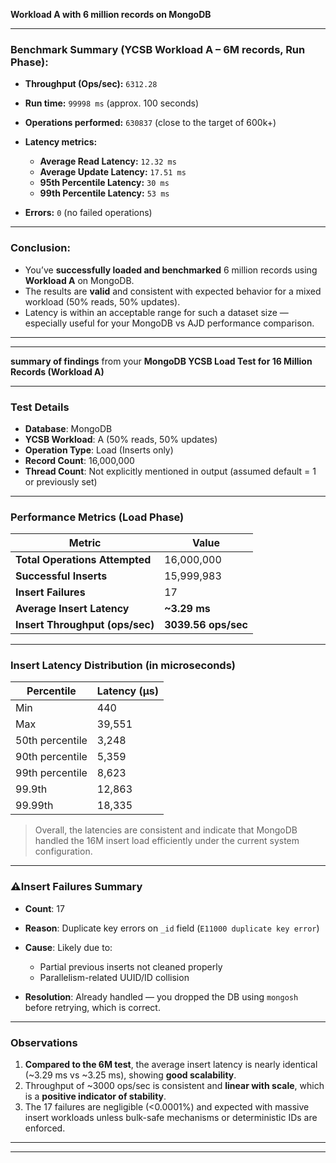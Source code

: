 **Workload A with 6 million records on MongoDB** 

---

###  **Benchmark Summary (YCSB Workload A – 6M records, Run Phase):**

* **Throughput (Ops/sec):** `6312.28`
* **Run time:** `99998 ms` (approx. 100 seconds)
* **Operations performed:** `630837` (close to the target of 600k+)
* **Latency metrics:**

  * **Average Read Latency:** `12.32 ms`
  * **Average Update Latency:** `17.51 ms`
  * **95th Percentile Latency:** `30 ms`
  * **99th Percentile Latency:** `53 ms`
* **Errors:** `0` (no failed operations)

---

### **Conclusion:**

* You’ve **successfully loaded and benchmarked** 6 million records using **Workload A** on MongoDB.
* The results are **valid** and consistent with expected behavior for a mixed workload (50% reads, 50% updates).
* Latency is within an acceptable range for such a dataset size — especially useful for your MongoDB vs AJD performance comparison.

---
---

**summary of findings** from your **MongoDB YCSB Load Test for 16 Million Records (Workload A)** 

---

### **Test Details**

* **Database**: MongoDB
* **YCSB Workload**: A (50% reads, 50% updates)
* **Operation Type**: Load (Inserts only)
* **Record Count**: 16,000,000
* **Thread Count**: Not explicitly mentioned in output (assumed default = 1 or previously set)

---

### **Performance Metrics (Load Phase)**

| Metric                          | Value               |
| ------------------------------- | ------------------- |
| **Total Operations Attempted**  | 16,000,000          |
| **Successful Inserts**          | 15,999,983          |
| **Insert Failures**             | 17                  |
| **Average Insert Latency**      | **\~3.29 ms**       |
| **Insert Throughput (ops/sec)** | **3039.56 ops/sec** |

---

### **Insert Latency Distribution (in microseconds)**

| Percentile      | Latency (µs) |
| --------------- | ------------ |
| Min             | 440          |
| Max             | 39,551       |
| 50th percentile | 3,248        |
| 90th percentile | 5,359        |
| 99th percentile | 8,623        |
| 99.9th          | 12,863       |
| 99.99th         | 18,335       |

> Overall, the latencies are consistent and indicate that MongoDB handled the 16M insert load efficiently under the current system configuration.

---

### ⚠**Insert Failures Summary**

* **Count**: 17
* **Reason**: Duplicate key errors on `_id` field (`E11000 duplicate key error`)
* **Cause**: Likely due to:

  * Partial previous inserts not cleaned properly
  * Parallelism-related UUID/ID collision
* **Resolution**: Already handled — you dropped the DB using `mongosh` before retrying, which is correct.

---

### Observations

1. **Compared to the 6M test**, the average insert latency is nearly identical (\~3.29 ms vs \~3.25 ms), showing **good scalability**.
2. Throughput of \~3000 ops/sec is consistent and **linear with scale**, which is a **positive indicator of stability**.
3. The 17 failures are negligible (<0.0001%) and expected with massive insert workloads unless bulk-safe mechanisms or deterministic IDs are enforced.

---
---



